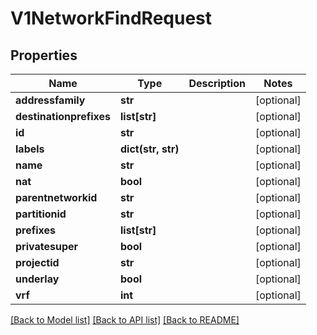 # V1NetworkFindRequest

## Properties
Name | Type | Description | Notes
------------ | ------------- | ------------- | -------------
**addressfamily** | **str** |  | [optional] 
**destinationprefixes** | **list[str]** |  | [optional] 
**id** | **str** |  | [optional] 
**labels** | **dict(str, str)** |  | [optional] 
**name** | **str** |  | [optional] 
**nat** | **bool** |  | [optional] 
**parentnetworkid** | **str** |  | [optional] 
**partitionid** | **str** |  | [optional] 
**prefixes** | **list[str]** |  | [optional] 
**privatesuper** | **bool** |  | [optional] 
**projectid** | **str** |  | [optional] 
**underlay** | **bool** |  | [optional] 
**vrf** | **int** |  | [optional] 

[[Back to Model list]](../README.md#documentation-for-models) [[Back to API list]](../README.md#documentation-for-api-endpoints) [[Back to README]](../README.md)


